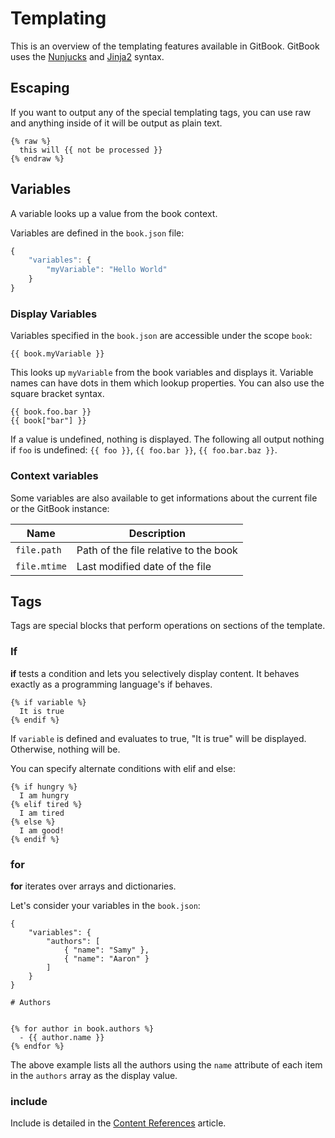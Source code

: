 # Templating

This is an overview of the templating features available in GitBook. GitBook uses the [Nunjucks](https://mozilla.github.io/nunjucks/) and [Jinja2](http://jinja.pocoo.org/) syntax.

## Escaping

If you want to output any of the special templating tags, you can use raw and anything inside of it will be output as plain text.

```text
{% raw %}
  this will {{ not be processed }}
{% endraw %}
```

## Variables

A variable looks up a value from the book context.

Variables are defined in the `book.json` file:

```javascript
{
    "variables": {
        "myVariable": "Hello World"
    }
}
```

### Display Variables

Variables specified in the `book.json` are accessible under the scope `book`:

```text
{{ book.myVariable }}
```

This looks up `myVariable` from the book variables and displays it. Variable names can have dots in them which lookup properties. You can also use the square bracket syntax.

```text
{{ book.foo.bar }}
{{ book["bar"] }}
```

If a value is undefined, nothing is displayed. The following all output nothing if `foo` is undefined: `{{ foo }}`, `{{ foo.bar }}`, `{{ foo.bar.baz }}`.

### Context variables

Some variables are also available to get informations about the current file or the GitBook instance:

| Name | Description |
| --- | --- |
| `file.path` | Path of the file relative to the book |
| `file.mtime` | Last modified date of the file |

## Tags

Tags are special blocks that perform operations on sections of the template.

### If

**if** tests a condition and lets you selectively display content. It behaves exactly as a programming language's if behaves.

```text
{% if variable %}
  It is true
{% endif %}
```

If `variable` is defined and evaluates to true, "It is true" will be displayed. Otherwise, nothing will be.

You can specify alternate conditions with elif and else:

```text
{% if hungry %}
  I am hungry
{% elif tired %}
  I am tired
{% else %}
  I am good!
{% endif %}
```

### for

**for** iterates over arrays and dictionaries.

Let's consider your variables in the `book.json`:

```text
{
    "variables": {
        "authors": [
            { "name": "Samy" },
            { "name": "Aaron" }
        ]
    }
}
```

```text
# Authors


{% for author in book.authors %}
  - {{ author.name }}
{% endfor %}
```

The above example lists all the authors using the `name` attribute of each item in the `authors` array as the display value.

### include

Include is detailed in the [Content References](conrefs.md) article.

